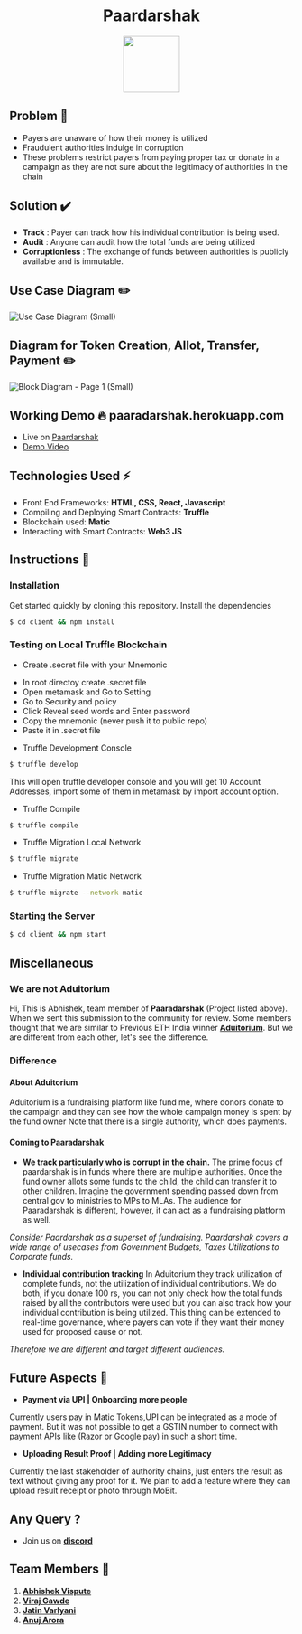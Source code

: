 <h1 align="center"> Paardarshak</h1>


<p align="center">
  <img width="100" height="100" src="https://i.ibb.co/85JrF8R/logo.png">
</p>

## Problem 🌈

- Payers are unaware of how their money is utilized
- Fraudulent authorities indulge in corruption
- These problems restrict payers from paying proper tax or donate in a campaign as they are not sure about the legitimacy of authorities in the chain

## Solution ✔️

- **Track** : Payer can track how his individual contribution is being used.
- **Audit** : Anyone can audit how the total funds are being utilized
- **Corruptionless** : The exchange of funds between authorities is publicly available and is immutable.


## Use Case Diagram ✏️

![Use Case Diagram (Small)](https://user-images.githubusercontent.com/34777376/85917978-71a02e80-b87c-11ea-92d0-8fdbc6af0ff5.png)

## Diagram for Token Creation, Allot, Transfer, Payment ✏️

![Block Diagram - Page 1 (Small)](https://user-images.githubusercontent.com/34777376/85947796-780cd400-b96a-11ea-8915-4003d27fe7f5.png)


## Working Demo 🔥  paaradarshak.herokuapp.com

- Live on [Paardarshak](paaradarshak.herokuapp.com)
- [Demo Video](https://youtu.be/Zh_QQSMK-cY)

## Technologies Used ⚡️
-  Front End Frameworks: **HTML, CSS, React, Javascript**
-  Compiling and Deploying Smart Contracts:  **Truffle**
-  Blockchain used:  **Matic**
-  Interacting with Smart Contracts:  **Web3 JS**

## Instructions 📝 

### Installation

Get started quickly by cloning this repository. Install the dependencies
```sh
$ cd client && npm install
```
### Testing on Local Truffle Blockchain

- Create .secret file with your Mnemonic
* In root directoy create .secret file
* Open metamask and Go to Setting
* Go to Security and policy
* Click Reveal seed words and Enter password
* Copy the mnemonic (never push it to public repo)
* Paste it in .secret file


- Truffle Development Console
```sh
$ truffle develop
```
This will open truffle developer console and you will get 10 Account Addresses, import some of them in metamask by import account option.

- Truffle Compile
```sh
$ truffle compile
```
- Truffle Migration Local Network
```sh
$ truffle migrate
```
- Truffle Migration Matic Network
```sh
$ truffle migrate --network matic
```
### Starting the Server
```sh
$ cd client && npm start
```

## Miscellaneous
### We are not Aduitorium 

Hi, This is Abhishek, team member of **Paaradarshak** (Project listed above).
When we sent this submission to the community for review.
Some members thought that we are similar to Previous ETH India winner [**Aduitorium**](https://devfolio.co/submissions/aduitorium).
But we are different from each other, let's see the difference.

### Difference 

#### About Aduitorium
Aduitorium is a fundraising platform like fund me, 
where donors donate to the campaign and they can see 
how the whole campaign money is spent by the fund owner
Note that there is a single authority, which does payments.

#### Coming to Paaradarshak
- **We track particularly who is corrupt in the chain.**
The prime focus of paardarshak is in funds where there are multiple authorities. Once the fund owner allots some funds to the child, the child can transfer it to other children.
Imagine the government spending passed down from central gov to ministries to MPs to MLAs. The audience for Paaradarshak is different, however, it can act as a fundraising platform as well.

*Consider Paardarshak as a superset of fundraising.*
*Paardarshak covers a wide range of usecases from Government Budgets, Taxes Utilizations to Corporate funds.*

-  **Individual contribution tracking** 
In Aduitorium they track utilization of complete funds, not the utilization of individual contributions. We do both, if you donate 100 rs, you can not only check how the total funds raised by all the contributors were used but you can also track how your individual contribution is being utilized. This thing can be extended to real-time governance, where payers can vote if they want their money used for proposed cause or not.


*Therefore we are different and target different audiences.*


## Future Aspects 🚀

- **Payment via UPI | Onboarding more people**

Currently users pay in Matic Tokens,UPI can be integrated as a mode of payment. But it was not possible to get a GSTIN number to connect with payment APIs like (Razor or Google pay) in such a short time.

- **Uploading Result Proof | Adding more Legitimacy**

Currently the last stakeholder of authority chains, just enters the result as text without giving any proof for it. We plan to add a feature where they can upload result receipt or photo through MoBit.

## Any Query ?
 - Join us on [**discord**](https://discord.gg/sK2X6eY)

## Team Members 🏁

1. [**Abhishek Vispute**](https://github.com/abhishekvispute/)
2. [**Viraj Gawde**](https://gihub.com/VirajRG/)
3. [**Jatin Varlyani**](https://github.com/Jatin-8898/)
4. [**Anuj Arora**](https://github.com/Arora-Anuj)
